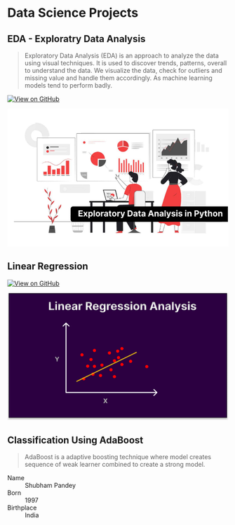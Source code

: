 # Data Science Projects

## EDA - Exploratry Data Analysis
> Exploratory Data Analysis (EDA) is an approach to analyze the data using visual techniques. It is used to discover trends, patterns, overall to understand the data. We visualize the data, check for outliers and missing value and handle them accordingly. As machine learning models tend to perform badly.

[![View on GitHub](https://img.shields.io/badge/GitHub-View_on_GitHub-blue?logo=GitHub)](https://github.com/shubhampandey426/My-Data-Science-Portfolio/blob/master/EDA-%20loan%20application.ipynb)
<center><img src="Images/EDA image.png"/></center>

## Linear Regression
[![View on GitHub](https://img.shields.io/badge/GitHub-View_on_GitHub-blue?logo=GitHub)](https://github.com/shubhampandey426/My-Data-Science-Portfolio/blob/master/Linear%20Regression.ipynb)
<center><img src="Images/Regression.png"/></center>

## Classification Using AdaBoost
> AdaBoost is a adaptive boosting technique where model creates sequence of weak learner combined to create a strong model.




<dl>
<dt>Name</dt>
<dd>Shubham Pandey</dd>
<dt>Born</dt>
<dd>1997</dd>
<dt>Birthplace</dt>
<dd>India</dd>
</dl>

